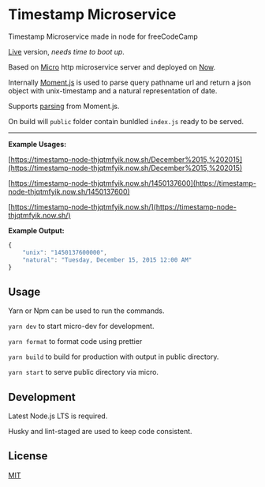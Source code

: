 # Timestamp Microservice

Timestamp Microservice made in node for freeCodeCamp

[Live](https://timestamp-node-thjqtmfyik.now.sh) version, _needs time to
boot up_.

Based on [Micro](https://github.com/zeit/micro) http microservice
server and deployed on [Now](https://zeit.co/now).

Internally [Moment.js](https://momentjs.com) is used to parse query
pathname url and return a json object with unix-timestamp and a natural
representation of date.

Supports [parsing](https://momentjs.com/docs/#/parsing/) from Moment.js.

On build will `public` folder contain bunldled `index.js` ready to be
served.

---

**Example Usages:**

[https://timestamp-node-thjqtmfyik.now.sh/December%2015,%202015](https://timestamp-node-thjqtmfyik.now.sh/December%2015,%202015)

[https://timestamp-node-thjqtmfyik.now.sh/1450137600](https://timestamp-node-thjqtmfyik.now.sh/1450137600)

[https://timestamp-node-thjqtmfyik.now.sh/](https://timestamp-node-thjqtmfyik.now.sh/)

**Example Output:**

```javascript
{
    "unix": "1450137600000",
    "natural": "Tuesday, December 15, 2015 12:00 AM"
}
```

## Usage

Yarn or Npm can be used to run the commands.

`yarn dev` to start micro-dev for development.

`yarn format` to format code using prettier

`yarn build` to build for production with output in public directory.

`yarn start` to serve public directory via micro.

## Development

Latest Node.js LTS is required.

Husky and lint-staged are used to keep code consistent.

## License

[MIT](LICENSE)
